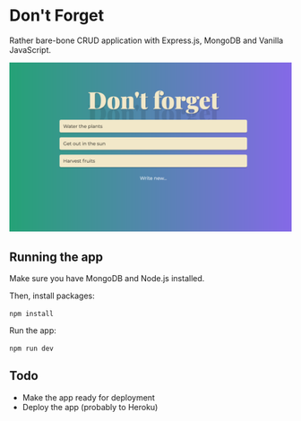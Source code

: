 # Don't Forget

Rather bare-bone CRUD application with Express.js, MongoDB and Vanilla JavaScript.

![Screenshot](screenshot.png)

## Running the app

Make sure you have MongoDB and Node.js installed.

Then, install packages:

`npm install`

Run the app:

`npm run dev`

## Todo

- Make the app ready for deployment
- Deploy the app (probably to Heroku)
